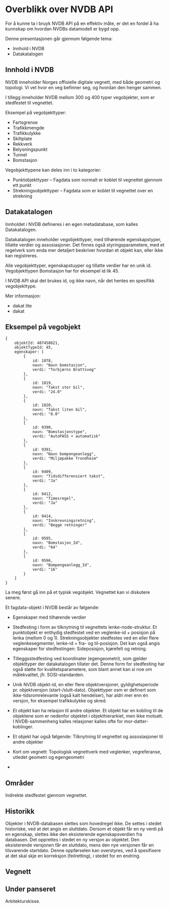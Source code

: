 # Overblikk over NVDB API

For å kunne ta i bruyk NVDB API på en effektiv måte, er det en fordel å ha kunnskap om hvordan NVDBs datamodell er bygd opp. 

Denne presentasjonen går gjennom følgende tema:

* Innhold i NVDB
* Datakatalogen


## Innhold i NVDB

NVDB inneholder Norges offisielle digitale vegnett, med både geometri og topologi. Vi vet hvor en veg befinner seg, og hvordan den henger sammen. 

I tillegg inneholder NVDB mellom 300 og 400 typer vegobjekter, som er stedfestet til vegnettet. 

Eksempel på vegobjekttyper:

* Fartsgrense
* Trafikkmengde
* Trafikkulykke
* Skiltplate
* Rekkverk
* Belysningspunkt
* Tunnel
* Bomstasjon

Vegobjekttypene kan deles inn i to kategorier:

* Punktobjekttyper – Fagdata som normalt er koblet til vegnettet gjennom ett punkt
*	Strekningsobjekttyper – Fagdata som er koblet til vegnettet over en strekning


## Datakatalogen

Innholdet i NVDB defineres i en egen metadatabase, som kalles Datakatalogen. 

Datakatalogen inneholder  vegobjekttyper, med tilhørende egenskapstyper, tillatte verdier og assosiasjoner. Det finnes også styringsparametere, med et regelverk som enda mer detaljert beskriver hvordan et objekt kan, eller ikke kan registreres. 

Alle vegobjekttyper, egenskapstuyper og tillatte verdier har en unik id. Vegobjekttypen Bomstasjon har for eksempel id lik 45. 

I NVDB API skal det brukes id, og ikke navn, når det hentes en spesifikk vegobjekttype. 

Mer informasjon:

* dakat lite
* dakat

## Eksempel på vegobjekt


    {
        objektId: 487458621,
        objektTypeId: 45,
        egenskaper: [
            {
                id: 1078,
                navn: "Navn bomstasjon",
                verdi: "Torbjørns Brattsveg"
            },
            {
                id: 1819,
                navn: "Takst stor bil",
                verdi: "24.0"
            },
            {
                id: 1820,
                navn: "Takst liten bil",
                verdi: "8.0"
            },
            {
                id: 9390,
                navn: "Bomstasjonstype",
                verdi: "AutoPASS + automatisk"
            },
            {
                id: 9391,
                navn: "Navn bompengeanlegg",
                verdi: "Miljøpakke Trondheim"
            },
            {
                id: 9409,
                navn: "Tidsdifferensiert takst",
                verdi: "Ja"
            },
            {
                id: 9412,
                navn: "Timesregel",
                verdi: "Ja"
            },
            {
                id: 9414,
                navn: "Innkrevningsretning",
                verdi: "Begge retninger"
            },
            {
                id: 9595,
                navn: "Bomstasjon_Id",
                verdi: "64"
            },
            {
                id: 9596,
                navn: "Bompengeanlegg_Id",
                verdi: "16"
            }
        ]
    }

La meg først gå inn på et typisk vegobjekt. Vegnettet kan vi diskutere senere. 

Et fagdata-objekt i NVDB består av følgende:
* Egenskaper med tilhørende verdier
* Stedfesting i form av tilknytning til vegnettets lenke-node-struktur. Et punktobjekt er enthydig stedfestet ved en veglenke-id + posisjon på lenka (mellom 0 og 1). Strekningsobjekter stedfestes ved en eller flere veglenkesegmenter, lenke-id + fra- og til-posisjon. Det kan også angis egenskaper for stedfestingen: Sideposisjon, kjørefelt og retning.
* Tilleggsstedfesting ved koordinater (egengeometri), som gjelder objekttyper der datakatalogen tillater det. Denne form for stedfesting har også støtte for kvalitetsparametere, som blant annet kan si noe om målekvalitet, jfr. SOSI-standarden.
* Unik NVDB objekt-id, en eller flere objektversjoner, gyldighetsperiode pr. objektversjon (start-/slutt-dato). Objekttyper osm er definert som ikke-tidsromrelevante (også kalt hendelser), har aldri mer enn én versjon, for eksempel trafikkulykke og skred. 
* Et objekt kan ha relasjon til andre objekter. Et objekt har en kobling til de objektene som er nedenfor objektet i objekthierarkiet, men ikke motsatt. I NVDB-sammenheng kalles relasjoner kalles ofte for mor-datter-koblinger. 

* Et objekt har også følgende: Tilknytning til vegnettet og assosiasjoner til andre objekter
* Kort om vegnett: Topologisk vegnettverk med veglenker, vegreferanse, utledet geometri og egengeometri
* 

## Områder

Indirekte stedfestet gjennom vegnettet. 

## Historikk

Objekter i NVDB-databasen slettes som hovedregel ikke. De settes i stedet historiske, ved at det angis en sluttdato. Dersom et objekt får en ny verdi på en egenskap, slettes ikke den eksisterende egenskapsverdien fra databasen. Det opprettes i stedet en ny versjon av objektet. Den eksisterende versjonen får en sluttdato, mens den nye versjonen får en tilsvarende startdato. Denne oppførselen kan overstyres, ved å spesifisere at det skal skje en korreksjon (feilretting), i stedet for en endring.

## Vegnett


## Under panseret

Arkitekturskisse. 
